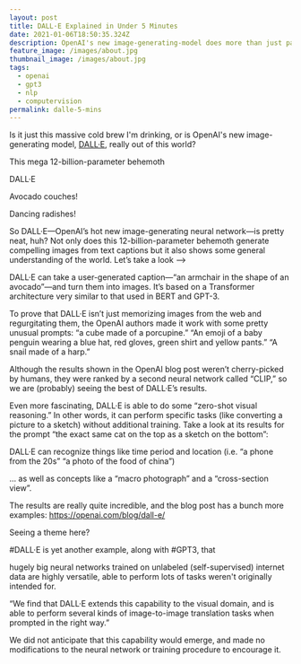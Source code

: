 ```yaml
---
layout: post
title: DALL·E Explained in Under 5 Minutes
date: 2021-01-06T18:50:35.324Z
description: OpenAI's new image-generating-model does more than just paint the world
feature_image: /images/about.jpg
thumbnail_image: /images/about.jpg
tags:
  - openai
  - gpt3
  - nlp
  - computervision
permalink: dalle-5-mins
---
```

Is it just this massive cold brew I'm drinking, or is OpenAI's new image-generating model, [DALL·E](https://openai.com/blog/dall-e/), really out of this world?

This mega 12-billion-parameter behemoth 

DALL·E



Avocado couches! 



Dancing radishes! 



So DALL·E—OpenAI’s hot new image-generating neural network—is pretty neat, huh? Not only does this 12-billion-parameter behemoth generate compelling images from text captions but it also shows some general understanding of the world. Let’s take a look —>



DALL·E can take a user-generated caption—“an armchair in the shape of an avocado”—and turn them into images. It’s based on a Transformer architecture very similar to that used in BERT and GPT-3.



To prove that DALL·E isn’t just memorizing images from the web and regurgitating them, the OpenAI authors made it work with some pretty unusual prompts: “a cube made of a porcupine.” “An emoji of a baby penguin wearing a blue hat, red gloves, green shirt and yellow pants.” “A snail made of a harp.”



Although the results shown in the OpenAI blog post weren’t cherry-picked by humans, they were ranked by a second neural network called “CLIP,” so we are (probably) seeing the best of DALL·E’s results.



Even more fascinating, DALL·E is able to do some “zero-shot visual reasoning.” In other words, it can perform specific tasks (like converting a picture to a sketch) without additional training. Take a look at its results for the prompt “the exact same cat on the top as a sketch on the bottom”:



DALL·E can recognize things like time period and location (i.e. “a phone from the 20s” “a photo of the food of china”) 



… as well as concepts like a “macro photograph” and a “cross-section view”.



The results are really quite incredible, and the blog post has a bunch more examples: <https://openai.com/blog/dall-e/>



Seeing a theme here?



\#DALL·E is yet another example, along with #GPT3, that 

hugely big neural networks trained on unlabeled (self-supervised) internet data are highly versatile, able to perform lots of tasks weren't originally intended for.



“We find that DALL·E extends this capability to the visual domain, and is able to perform several kinds of image-to-image translation tasks when prompted in the right way.”



We did not anticipate that this capability would emerge, and made no modifications to the neural network or training procedure to encourage it.